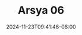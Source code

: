 --- 
title: "Arsya 06"
description: "streaming bokeh Arsya 06 instagram full vidio new"
date: 2024-11-23T09:41:46-08:00
file_code: "vc1r8z0c6l51"
draft: false
cover: "y3auwmdb99jqjjby.jpg"
tags: ["Arsya", "bokep-indo", "bokep-viral", "bokep-ig"]
length: 71
fld_id: "1483159"
foldername: "Arsya 1"
categories: ["Arsya 1"]
views: 0
---